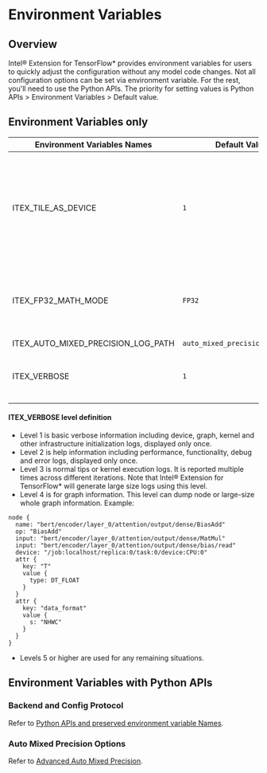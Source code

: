 # Environment Variables

## Overview

Intel® Extension for TensorFlow* provides environment variables for users to quickly adjust the configuration without any model code changes. Not all configuration options can be set via environment variable. For the rest, you'll need to use the Python APIs. The priority for setting values is Python APIs > Environment Variables > Default value. 

## Environment Variables only

| Environment Variables Names    | Default Value | Definition | 
| ------------------------------ | ------------- | ---------------------------------------------- | 
| ITEX_TILE_AS_DEVICE            | `1`             | The default is `1`, which will configure every tile as TensorFlow individual device in the scenario of one GPU card with multiple tiles. If set to `0`, the whole GPU card will be treated as single Tensorflow device for execution.|
| ITEX_FP32_MATH_MODE            | `FP32`        | Sets oneDNN primitive floating-point math mode. The value can be `FP32` or `TF32` in GPU device and  `FP32` or `BF32` in CPU device. Default will be `FP32`.|
| ITEX_AUTO_MIXED_PRECISION_LOG_PATH | `auto_mixed_precision_log_path` | Sets log path         |
| ITEX_VERBOSE                       | `1`                       | Same semantics as `TF_CPP_MAX_VLOG_LEVEL`, but only works with Intel® Extension for TensorFlow* |

#### ITEX_VERBOSE level definition
* Level 1 is basic verbose information including device, graph, kernel and other infrastructure initialization logs, displayed only once.
* Level 2 is help information including performance, functionality, debug and error logs, displayed only once.
* Level 3 is normal tips or kernel execution logs. It is reported multiple times across different iterations. Note that Intel® Extension for TensorFlow* will generate large size logs using this level.
* Level 4 is for graph information. This level can dump node or large-size whole graph information. Example:
```
node {
  name: "bert/encoder/layer_0/attention/output/dense/BiasAdd"
  op: "BiasAdd"
  input: "bert/encoder/layer_0/attention/output/dense/MatMul"
  input: "bert/encoder/layer_0/attention/output/dense/bias/read"
  device: "/job:localhost/replica:0/task:0/device:CPU:0"
  attr {
    key: "T"
    value {
      type: DT_FLOAT
    }
  }
  attr {
    key: "data_format"
    value {
      s: "NHWC"
    }
  }
}
```
* Levels 5 or higher are used for any remaining situations.


## Environment Variables with Python APIs


### Backend and Config Protocol

Refer to [Python APIs and preserved environment variable Names](python_api.md#python-apis-and-preserved-environment-variable-names).


### Auto Mixed Precision Options

Refer to [Advanced Auto Mixed Precision](advanced_auto_mixed_precision.md).
